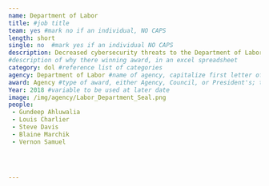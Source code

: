 ```yaml
---
name: Department of Labor
title: #job title
team: yes #mark no if an individual, NO CAPS
length: short
single: no  #mark yes if an individual NO CAPS
description: Decreased cybersecurity threats to the Department of Labor operating systems through critical software updates.
#description of why there winning award, in an excel spreadsheet
category: dol #reference list of categories
agency: Department of Labor #name of agency, capitalize first letter of each name
award: Agency #type of award, either Agency, Council, or President's; this is case sensitive so make sure to match the options listed exactly. This section generates the format of the card
Year: 2018 #variable to be used at later date
image: /img/agency/Labor_Department_Seal.png
people:
 - Gundeep Ahluwalia
 - Louis Charlier
 - Steve Davis
 - Blaine Marchik
 - Vernon Samuel




---
```

